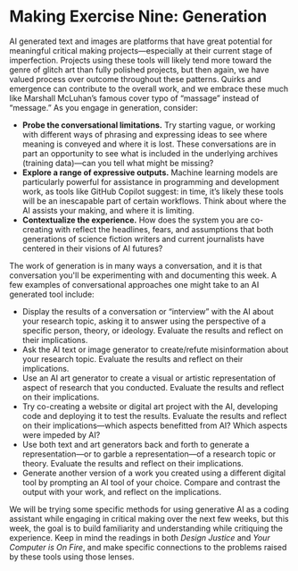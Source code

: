 # Making Exercise Nine: Generation

AI generated text and images are platforms that have great potential for meaningful critical making projects—especially at their current stage of imperfection. Projects using these tools will likely tend more toward the genre of glitch art than fully polished projects, but then again, we have valued process over outcome throughout these patterns. Quirks and emergence can contribute to the overall work, and we embrace these much like Marshall McLuhan’s famous cover typo of “massage” instead of “message.” As you engage in generation, consider:

- **Probe the conversational limitations.** Try starting vague, or working with different ways of phrasing and expressing ideas to see where meaning is conveyed and where it is lost. These conversations are in part an opportunity to see what is included in the underlying archives (training data)—can you tell what might be missing?
- **Explore a range of expressive outputs.** Machine learning models are particularly powerful for assistance in programming and development work, as tools like GitHub Copilot suggest: in time, it’s likely these tools will be an inescapable part of certain workflows. Think about where the AI assists your making, and where it is limiting.
- **Contextualize the experience.** How does the system you are co-creating with reflect the headlines, fears, and assumptions that both generations of science fiction writers and current journalists have centered in their visions of AI futures?

The work of generation is in many ways a conversation, and it is that conversation you'll be experimenting with and documenting this week. A few examples of conversational approaches one might take to an AI generated tool include:

- Display the results of a conversation or “interview” with the AI about your research topic, asking it to answer using the perspective of a specific person, theory, or ideology. Evaluate the results and reflect on their implications. 
- Ask the AI text or image generator to create/refute misinformation about your research topic. Evaluate the results and reflect on their implications.
- Use an AI art generator to create a visual or artistic representation of aspect of research that you conducted. Evaluate the results and reflect on their implications.
- Try co-creating a website or digital art project with the AI, developing code and deploying it to test the results. Evaluate the results and reflect on their implications—which aspects benefitted from AI? Which aspects were impeded by AI?
- Use both text and art generators back and forth to generate a representation—or to garble a representation—of a research topic or theory. Evaluate the results and reflect on their implications.
- Generate another version of a work you created using a different digital tool by prompting an AI tool of your choice. Compare and contrast the output with your work, and reflect on the implications.

We will be trying some specific methods for using generative AI as a coding assistant while engaging in critical making over the next few weeks, but this week, the goal is to build familiarity and understanding while critiquing the experience. Keep in mind the readings in both *Design Justice* and *Your Computer is On Fire*, and make specific connections to the problems raised by these tools using those lenses. 
